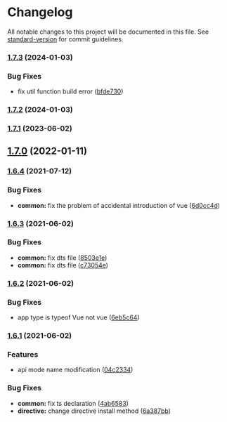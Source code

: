# Changelog

All notable changes to this project will be documented in this file. See [standard-version](https://github.com/conventional-changelog/standard-version) for commit guidelines.

### [1.7.3](https://github.com/mirari/v-viewer/compare/v1.6.4...v1.7.3) (2024-01-03)


### Bug Fixes

* fix util function build error ([bfde730](https://github.com/mirari/v-viewer/commit/bfde730a94a6522e4f9f23b1520fda2fc36429c0))

### [1.7.2](https://github.com/mirari/v-viewer/compare/v1.7.1...v1.7.2) (2024-01-03)

### [1.7.1](https://github.com/mirari/v-viewer/compare/v1.7.0...v1.7.1) (2023-06-02)

## [1.7.0](https://github.com/mirari/v-viewer/compare/v1.6.4...v1.7.0) (2022-01-11)

### [1.6.4](https://github.com/mirari/v-viewer/compare/v1.6.3...v1.6.4) (2021-07-12)


### Bug Fixes

* **common:** fix the problem of accidental introduction of vue ([6d0cc4d](https://github.com/mirari/v-viewer/commit/6d0cc4d18facebaed90c9bb06fa294bf24cb8271))

### [1.6.3](https://github.com/mirari/v-viewer/compare/v1.6.2...v1.6.3) (2021-06-02)


### Bug Fixes

* **common:** fix dts file ([8503e1e](https://github.com/mirari/v-viewer/commit/8503e1e1a294901551d3ffce8993d29c9ce25ca1))
* **common:** fix dts file ([c73054e](https://github.com/mirari/v-viewer/commit/c73054eea44e94dc4d2accb1dafda76d86a6941a))

### [1.6.2](https://github.com/mirari/v-viewer/compare/v1.6.1...v1.6.2) (2021-06-02)


### Bug Fixes

* app type is typeof Vue not vue ([6eb5c64](https://github.com/mirari/v-viewer/commit/6eb5c640995517e63bc40ef2493a24bee9946521))

### [1.6.1](https://github.com/mirari/v-viewer/compare/v1.5.1...v1.6.1) (2021-06-02)


### Features

* api mode name modification ([04c2334](https://github.com/mirari/v-viewer/commit/04c2334c0f2acbc272b6f32b0bd0c572922b3006))


### Bug Fixes

* **common:** fix ts declaration ([4ab6583](https://github.com/mirari/v-viewer/commit/4ab65830c0d8fb82ebec60006936575c25fecee9))
* **directive:** change directive install method ([6a387bb](https://github.com/mirari/v-viewer/commit/6a387bb035ed11a3edc19d3c389647b5c9fd7cb2))
